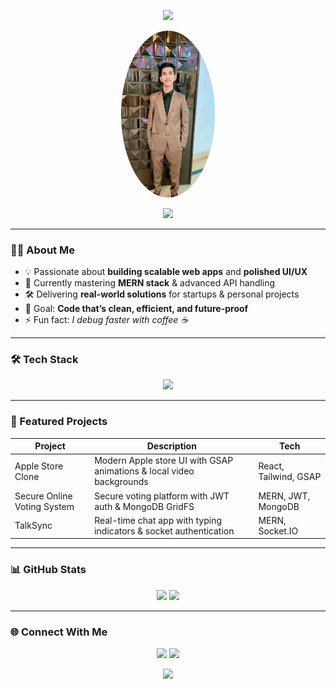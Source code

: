 <!-- Profile Banner -->
<p align="center">
  <img src="https://capsule-render.vercel.app/api?type=waving&color=0:ff9d00,100:f2ca00&height=200&section=header&text=Ali%20Hussnain&fontSize=50&fontColor=ffffff&animation=fadeIn&fontAlignY=35" />
</p>

<!-- Profile Image -->
<p align="center">
  <img src="https://github.com/alihussnain1122/alihussnain1122/blob/main/my%20pic%202.jpg" width="150" style="border-radius: 50%;" />
</p>

<!-- Typing Animation -->
<p align="center">
  <img src="https://readme-typing-svg.herokuapp.com?size=22&color=ff9d00&width=600&lines=🚀+Full-Stack+Web+Developer;MERN+Stack+Specialist;Building+Scalable+and+Beautiful+Web+Apps;Turning+Ideas+into+Digital+Reality" />
</p>

---

### 👨‍💻 About Me
- 💡 Passionate about **building scalable web apps** and **polished UI/UX**  
- 🌱 Currently mastering **MERN stack** & advanced API handling  
- 🛠 Delivering **real-world solutions** for startups & personal projects  
- 🎯 Goal: **Code that’s clean, efficient, and future-proof**  
- ⚡ Fun fact: *I debug faster with coffee ☕*  

---

### 🛠 Tech Stack
<p align="center">
  <img src="https://skillicons.dev/icons?i=html,css,js,ts,react,nodejs,express,mongodb,tailwind,materialui,gsap,git,github,vscode" />
</p>

---

### 🚀 Featured Projects
| Project | Description | Tech |
|---------|-------------|------|
| Apple Store Clone | Modern Apple store UI with GSAP animations & local video backgrounds | React, Tailwind, GSAP |
| Secure Online Voting System| Secure voting platform with JWT auth & MongoDB GridFS | MERN, JWT, MongoDB |
| TalkSync | Real-time chat app with typing indicators & socket authentication | MERN, Socket.IO |

---

### 📊 GitHub Stats
<p align="center">
  <img src="https://github-readme-stats.vercel.app/api?username=alihussnain1122&show_icons=true&theme=radical" height="165"/>
  <img src="https://github-readme-streak-stats.herokuapp.com?user=alihussnain1122&theme=radical&hide_border=false" height="165"/>
</p>

---

### 🌐 Connect With Me
<p align="center">
<a href="www.linkedin.com/in/ali-hussnain-0ba565280" target="_blank"><img src="https://skillicons.dev/icons?i=linkedin" /></a>
<a href="mailto:alihussnain.contact@gmail.com"><img src="https://skillicons.dev/icons?i=gmail" /></a>
<!-- <a href="https://yourportfolio.com" target="_blank"><img src="https://skillicons.dev/icons?i=wordpress" /></a> -->
</p>

<!-- Footer Banner -->
<p align="center">
  <img src="https://capsule-render.vercel.app/api?type=waving&color=0:f2ca00,100:ff9d00&height=120&section=footer" />
</p>
